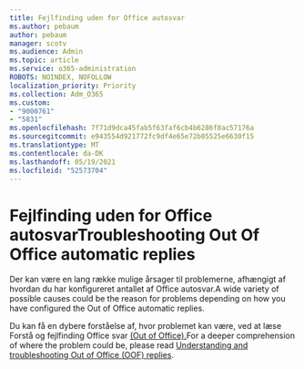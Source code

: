 ```yaml
---
title: Fejlfinding uden for Office autosvar
ms.author: pebaum
author: pebaum
manager: scotv
ms.audience: Admin
ms.topic: article
ms.service: o365-administration
ROBOTS: NOINDEX, NOFOLLOW
localization_priority: Priority
ms.collection: Adm_O365
ms.custom:
- "9000761"
- "5831"
ms.openlocfilehash: 7f71d9dca45fab5f63faf6cb4b6286f8ac57176a
ms.sourcegitcommit: e943554d921772fc9df4e65e72b05525e6630f15
ms.translationtype: MT
ms.contentlocale: da-DK
ms.lasthandoff: 05/19/2021
ms.locfileid: "52573704"
---
```

# <a name="troubleshooting-out-of-office-automatic-replies"></a><span data-ttu-id="64c11-102">Fejlfinding uden for Office autosvar</span><span class="sxs-lookup"><span data-stu-id="64c11-102">Troubleshooting Out Of Office automatic replies</span></span>

<span data-ttu-id="64c11-103">Der kan være en lang række mulige årsager til problemerne, afhængigt af hvordan du har konfigureret antallet af Office autosvar.</span><span class="sxs-lookup"><span data-stu-id="64c11-103">A wide variety of possible causes could be the reason for problems depending on how you have configured the Out of Office automatic replies.</span></span>

<span data-ttu-id="64c11-104">Du kan få en dybere forståelse af, hvor problemet kan være, ved at læse Forstå og fejlfinding Office svar [(Out of Office).](/exchange/troubleshoot/email-delivery/understand-troubleshoot-oof-replies)</span><span class="sxs-lookup"><span data-stu-id="64c11-104">For a deeper comprehension of where the problem could be, please read  [Understanding and troubleshooting Out of Office (OOF) replies](/exchange/troubleshoot/email-delivery/understand-troubleshoot-oof-replies).</span></span>